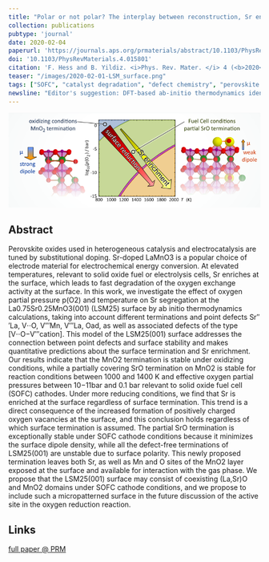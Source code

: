 ```yaml
---
title: "Polar or not polar? The interplay between reconstruction, Sr enrichment, and reduction at the La<sub>0.75</sub>Sr<sub>0.25</sub>MnO<sub>3</sub>(001) surface"
collection: publications
pubtype: 'journal'
date: 2020-02-04
paperurl: 'https://journals.aps.org/prmaterials/abstract/10.1103/PhysRevMaterials.4.015801'
doi: '10.1103/PhysRevMaterials.4.015801'
citation: 'F. Hess and B. Yildiz. <i>Phys. Rev. Mater. </i> 4 (<b>2020</b>) 015801.'
teaser: "/images/2020-02-01-LSM_surface.png"
tags: ["SOFC", "catalyst degradation", "defect chemistry", "perovskite oxides", "near-surface defects", "surface defects"]
newsline: "Editor's suggestion: DFT-based ab-initio thermodynamics identified a new unpolar termination with exceptional stability and possible implications on the O2 reduction reaction over LSM25. "
---
```


<img src="/images/2020-02-01-LSM_surface.png">

Abstract
--------
Perovskite oxides used in heterogeneous catalysis and electrocatalysis are tuned by substitutional doping. Sr-doped LaMnO3 is a popular choice of electrode material for electrochemical energy conversion. At elevated temperatures, relevant to solid oxide fuel or electrolysis cells, Sr enriches at the surface, which leads to fast degradation of the oxygen exchange activity at the surface. In this work, we investigate the effect of oxygen partial pressure p(O2) and temperature on Sr segregation at the La0.75Sr0.25MnO3(001) (LSM25) surface by ab initio thermodynamics calculations, taking into account different terminations and point defects Sr′′′La, V⋅⋅O, V′′′Mn, V′′′La, Oad, as well as associated defects of the type [V⋅⋅O−V′′′cation]. This model of the LSM25(001) surface addresses the connection between point defects and surface stability and makes quantitative predictions about the surface termination and Sr enrichment. Our results indicate that the MnO2 termination is stable under oxidizing conditions, while a partially covering SrO termination on MnO2 is stable for reaction conditions between 1000 and 1400 K and effective oxygen partial pressures between 10−11bar and 0.1 bar relevant to solid oxide fuel cell (SOFC) cathodes. Under more reducing conditions, we find that Sr is enriched at the surface regardless of surface termination. This trend is a direct consequence of the increased formation of positively charged oxygen vacancies at the surface, and this conclusion holds regardless of which surface termination is assumed. The partial SrO termination is exceptionally stable under SOFC cathode conditions because it minimizes the surface dipole density, while all the defect-free terminations of LSM25(001) are unstable due to surface polarity. This newly proposed termination leaves both Sr, as well as Mn and O sites of the MnO2 layer exposed at the surface and available for interaction with the gas phase. We propose that the LSM25(001) surface may consist of coexisting (La,Sr)O and MnO2 domains under SOFC cathode conditions, and we propose to include such a micropatterned surface in the future discussion of the active site in the oxygen reduction reaction.

Links
------
<i class="fa fa-external-link-alt" aria-hidden="true" title="external link"></i> [full paper @ PRM](https://journals.aps.org/prmaterials/abstract/10.1103/PhysRevMaterials.4.015801)


